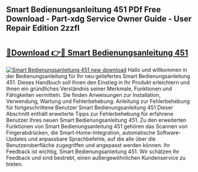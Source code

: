 ## Smart Bedienungsanleitung 451 PDf Free Download - Part-xdg Service Owner Guide - User Repair Edition 2zzfI

# <h2><a href="http://df23y4y.blite.top/?on=Smart+Bedienungsanleitung+451">🔗Download 👉🔴 Smart Bedienungsanleitung 451</a></h2>

[![Smart Bedienungsanleitung 451 new download](https://i.imgur.com/lujVjoI.png)](http://df23y4y.blite.top/?on=Smart+Bedienungsanleitung+451)
Hallo und willkommen in der Bedienungsanleitung für Ihr neu geliefertes Smart Bedienungsanleitung 451. Dieses Handbuch soll Ihnen den Einstieg in Ihr Produkt erleichtern und Ihnen ein gründliches Verständnis seiner Merkmale, Funktionen und Fähigkeiten vermitteln. Sie finden Anweisungen zur Installation, Verwendung, Wartung und Fehlerbehebung. Anleitung zur Fehlerbehebung für fortgeschrittene Benutzer Smart Bedienungsanleitung 451 Dieser Abschnitt enthält erweiterte Tipps zur Fehlerbehebung für erfahrene Benutzer Ihres neuen Smart Bedienungsanleitung 451. Zu den erweiterten Funktionen von Smart Bedienungsanleitung 451 gehören das Scannen von Fingerabdrücken, die Smart-Home-Integration, automatische Software-Updates und anpassbare Sprachbefehle, auf die alle über die Benutzeroberfläche zugegriffen und angepasst werden können. Ihr Feedback ist wichtig, Smart Bedienungsanleitung 451. Wir schätzen Ihr Feedback und sind bestrebt, einen außergewöhnlichen Kundenservice zu bieten.
